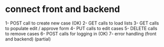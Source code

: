 # connect front and backend

1- POST call to create new case (OK)
2- GET calls to load lists
3- GET calls to populate edit / approve form
4- PUT calls to edit cases
5- DELETE calls to remove cases
6- POST calls for logging in (OK)
7- error handling (front and backend) (partial)
